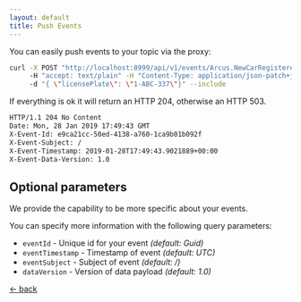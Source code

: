 ```yaml
---
layout: default
title: Push Events
---
```


You can easily push events to your topic via the proxy:
```bash
curl -X POST "http://localhost:8999/api/v1/events/Arcus.NewCarRegistered"
     -H "accept: text/plain" -H "Content-Type: application/json-patch+json" 
     -d "{ \"licensePlate\": \"1-ABC-337\"}" --include
```

If everything is ok it will return an HTTP 204, otherwise an HTTP 503.

```bash
HTTP/1.1 204 No Content
Date: Mon, 28 Jan 2019 17:49:43 GMT
X-Event-Id: e9ca21cc-50ed-4138-a760-1ca9b01b092f
X-Event-Subject: /
X-Event-Timestamp: 2019-01-28T17:49:43.9021889+00:00
X-Event-Data-Version: 1.0
```

## Optional parameters
We provide the capability to be more specific about your events.

You can specify more information with the following query parameters:
- `eventId` - Unique id for your event _(default: Guid)_
- `eventTimestamp` - Timestamp of event _(default: UTC)_
- `eventSubject` - Subject of event _(default: /)_
- `dataVersion` - Version of data payload _(default: 1.0)_

[&larr; back](/)